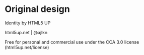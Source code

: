# Original design

Identity by HTML5 UP

html5up.net | @ajlkn

Free for personal and commercial use under the CCA 3.0 license (html5up.net/license)
